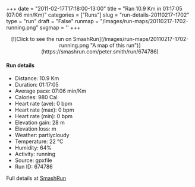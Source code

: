 +++
date = "2011-02-17T17:18:00-13:00"
title = "Ran 10.9 Km in 01:17:05 (07:06 min/Km)"
categories = ["Runs"]
slug = "run-details-20110217-1702"
type = "run"
draft = "False"
runmap = "/images/run-maps/20110217-1702-running.png"
svgmap = '<polyline points="93 12, 92 14, 92 15, 96 18, 95 23, 98 26, 95 31, 95 34, 99 39, 100 46, 98 49, 97 59, 99 65, 100 68, 97 72, 97 78, 94 88, 86 87, 80 85, 63 82, 29 75, 28 74, 21 73, 17 69, 10 59, 4 55, 1 51, 0 42, 0 34, 1 33, 20 30, 47 32, 55 31, 62 28, 79 15, 83 15, 85 15, 89 16, 90 16, 93 13">'
+++



<!--more-->

<center>
[![Click to see the run on SmashRun](/images/run-maps/20110217-1702-running.png "A map of this run")](https://smashrun.com/peter.smith/run/674786)
</center>

#### Run details

* Distance: 10.9 Km
* Duration: 01:17:05
* Average pace: 07:06 min/Km
* Calories: 980 Cal
* Heart rate (ave): 0 bpm
* Heart rate (max): 0 bpm
* Heart rate (min): 0 bpm
* Elevation gain: 28 m
* Elevation loss:  m
* Weather: partlycloudy
* Temperature: 22 &deg;C
* Humidity: 64%
* Activity: running
* Source: gpxfile
* Run ID: 674786

Full details at [SmashRun](https://smashrun.com/peter.smith/run/674786)